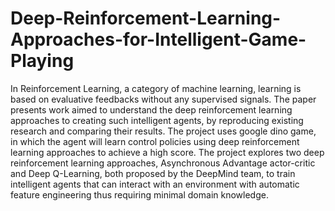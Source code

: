 # Deep-Reinforcement-Learning-Approaches-for-Intelligent-Game-Playing

In Reinforcement Learning, a category of machine learning, learning is based on evaluative feedbacks without any supervised signals. The paper presents work aimed to understand the deep reinforcement learning approaches to creating such intelligent agents, by reproducing existing research and comparing their results. The project uses google dino game, in which the agent will learn control policies using deep reinforcement learning approaches to achieve a high score. The project explores two deep reinforcement learning approaches, Asynchronous Advantage actor-critic and Deep Q-Learning, both proposed by the DeepMind team, to train intelligent agents that can interact with an environment with automatic feature engineering thus requiring minimal domain knowledge.
